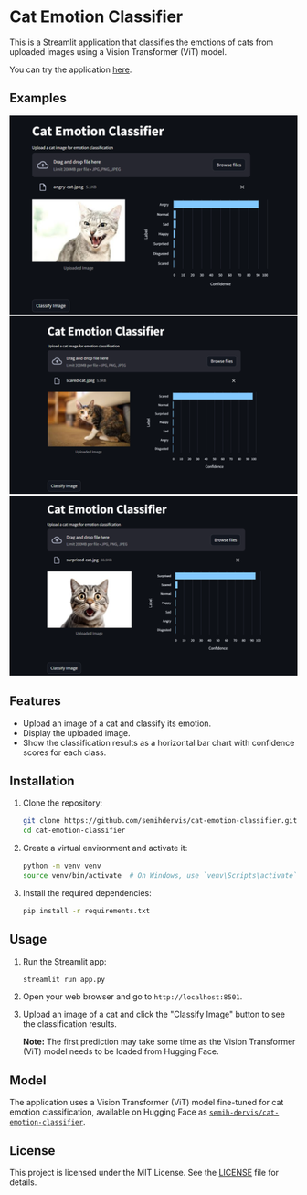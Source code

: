 # Cat Emotion Classifier

This is a Streamlit application that classifies the emotions of cats from uploaded images using a Vision Transformer (ViT) model.

You can try the application [here](https://cat-emotion-classifier.streamlit.app/).

## Examples

<img src="assets/images/angry_cat_ss.png" alt="Angry Cat" width="700"/>

<img src="assets/images/scared_cat_ss.png" alt="Scared Cat" width="700"/>

<img src="assets/images/surprised_cat_ss.png" alt="Surprised Cat" width="700"/>

## Features

- Upload an image of a cat and classify its emotion.
- Display the uploaded image.
- Show the classification results as a horizontal bar chart with confidence scores for each class.

## Installation

1. Clone the repository:

    ```sh
    git clone https://github.com/semihdervis/cat-emotion-classifier.git
    cd cat-emotion-classifier
    ```

2. Create a virtual environment and activate it:

    ```sh
    python -m venv venv
    source venv/bin/activate  # On Windows, use `venv\Scripts\activate`
    ```

3. Install the required dependencies:

    ```sh
    pip install -r requirements.txt
    ```

## Usage

1. Run the Streamlit app:

    ```sh
    streamlit run app.py
    ```

2. Open your web browser and go to `http://localhost:8501`.

3. Upload an image of a cat and click the "Classify Image" button to see the classification results.

    **Note:** The first prediction may take some time as the Vision Transformer (ViT) model needs to be loaded from Hugging Face.

## Model

The application uses a Vision Transformer (ViT) model fine-tuned for cat emotion classification, available on Hugging Face as [`semih-dervis/cat-emotion-classifier`](https://huggingface.co/semihdervis/cat-emotion-classifier).

## License

This project is licensed under the MIT License. See the [LICENSE](LICENSE) file for details.